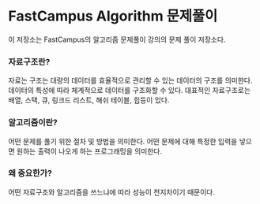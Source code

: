 # FastCampus Algorithm 문제풀이

이 저장소는 FastCampus의 알고리즘 문제풀이 강의의 문제 풀이 저장소다.


### 자료구조란?

자료는 구조는 대량의 데이터를 효율적으로 관리할 수 있는 데이터의 구조를 의미한다.
데이터의 특성에 따라 체계적으로 데이터를 구조화할 수 있다. 대표적인 자료구조로는 배열, 스택, 큐, 링크드 리스트, 해쉬 테이블, 힙등이 있다.

### 알고리즘이란?

어떤 문제를 풀기 위한 절차 및 방법을 의미한다. 어떤 문제에 대해 특정한 입력을 넣으면 원하는 출력이 나오게 하는 프로그래밍을 의미한다.

### 왜 중요한가?

어떤 자료구조와 알고리즘을 쓰느냐에 따라 성능이 천지차이기 때문이다.


